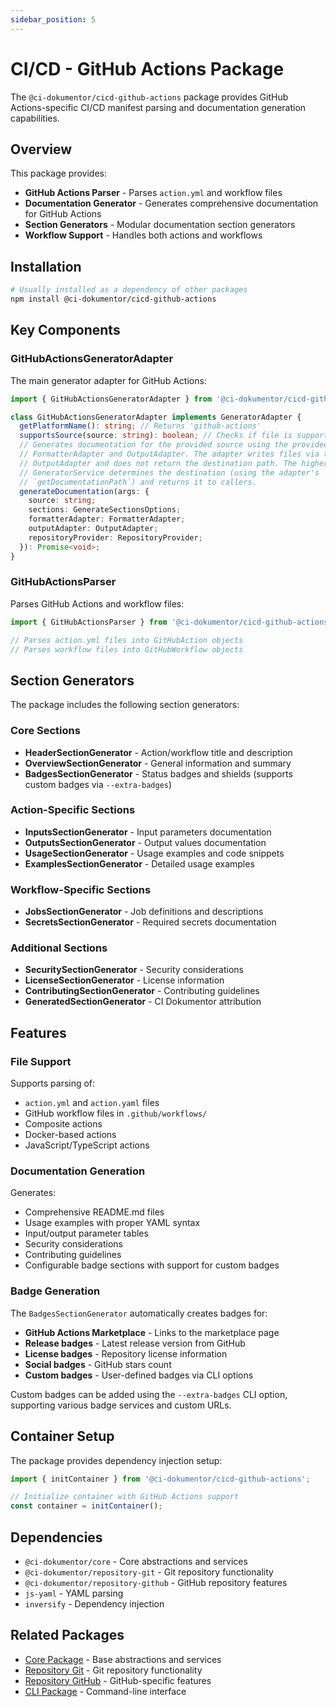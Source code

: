 ```yaml
---
sidebar_position: 5
---
```


# CI/CD - GitHub Actions Package

The `@ci-dokumentor/cicd-github-actions` package provides GitHub Actions-specific CI/CD manifest parsing and documentation generation capabilities.

## Overview

This package provides:

- **GitHub Actions Parser** - Parses `action.yml` and workflow files
- **Documentation Generator** - Generates comprehensive documentation for GitHub Actions
- **Section Generators** - Modular documentation section generators
- **Workflow Support** - Handles both actions and workflows

## Installation

```bash
# Usually installed as a dependency of other packages
npm install @ci-dokumentor/cicd-github-actions
```

## Key Components

### GitHubActionsGeneratorAdapter

The main generator adapter for GitHub Actions:

```typescript
import { GitHubActionsGeneratorAdapter } from '@ci-dokumentor/cicd-github-actions';

class GitHubActionsGeneratorAdapter implements GeneratorAdapter {
  getPlatformName(): string; // Returns 'github-actions'
  supportsSource(source: string): boolean; // Checks if file is supported
  // Generates documentation for the provided source using the provided
  // FormatterAdapter and OutputAdapter. The adapter writes files via the
  // OutputAdapter and does not return the destination path. The higher-level
  // GeneratorService determines the destination (using the adapter's
  // `getDocumentationPath`) and returns it to callers.
  generateDocumentation(args: {
    source: string;
    sections: GenerateSectionsOptions;
    formatterAdapter: FormatterAdapter;
    outputAdapter: OutputAdapter;
    repositoryProvider: RepositoryProvider;
  }): Promise<void>;
}
```

### GitHubActionsParser

Parses GitHub Actions and workflow files:

```typescript
import { GitHubActionsParser } from '@ci-dokumentor/cicd-github-actions';

// Parses action.yml files into GitHubAction objects
// Parses workflow files into GitHubWorkflow objects
```

## Section Generators

The package includes the following section generators:

### Core Sections

- **HeaderSectionGenerator** - Action/workflow title and description
- **OverviewSectionGenerator** - General information and summary
- **BadgesSectionGenerator** - Status badges and shields (supports custom badges via `--extra-badges`)

### Action-Specific Sections

- **InputsSectionGenerator** - Input parameters documentation
- **OutputsSectionGenerator** - Output values documentation
- **UsageSectionGenerator** - Usage examples and code snippets
- **ExamplesSectionGenerator** - Detailed usage examples

### Workflow-Specific Sections

- **JobsSectionGenerator** - Job definitions and descriptions
- **SecretsSectionGenerator** - Required secrets documentation

### Additional Sections

- **SecuritySectionGenerator** - Security considerations
- **LicenseSectionGenerator** - License information
- **ContributingSectionGenerator** - Contributing guidelines
- **GeneratedSectionGenerator** - CI Dokumentor attribution

## Features

### File Support

Supports parsing of:

- `action.yml` and `action.yaml` files
- GitHub workflow files in `.github/workflows/`
- Composite actions
- Docker-based actions
- JavaScript/TypeScript actions

### Documentation Generation

Generates:

- Comprehensive README.md files
- Usage examples with proper YAML syntax
- Input/output parameter tables
- Security considerations
- Contributing guidelines
- Configurable badge sections with support for custom badges

### Badge Generation

The `BadgesSectionGenerator` automatically creates badges for:

- **GitHub Actions Marketplace** - Links to the marketplace page
- **Release badges** - Latest release version from GitHub
- **License badges** - Repository license information
- **Social badges** - GitHub stars count
- **Custom badges** - User-defined badges via CLI options

Custom badges can be added using the `--extra-badges` CLI option, supporting various badge services and custom URLs.

## Container Setup

The package provides dependency injection setup:

```typescript
import { initContainer } from '@ci-dokumentor/cicd-github-actions';

// Initialize container with GitHub Actions support
const container = initContainer();
```

## Dependencies

- `@ci-dokumentor/core` - Core abstractions and services
- `@ci-dokumentor/repository-git` - Git repository functionality
- `@ci-dokumentor/repository-github` - GitHub repository features
- `js-yaml` - YAML parsing
- `inversify` - Dependency injection

## Related Packages

- [Core Package](./core) - Base abstractions and services
- [Repository Git](./repository-git) - Git repository functionality
- [Repository GitHub](./repository-github) - GitHub-specific features
- [CLI Package](./cli) - Command-line interface
